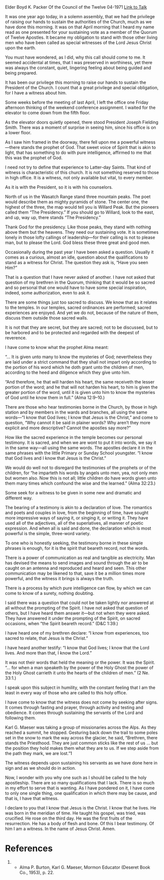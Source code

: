 Elder Boyd K. Packer
Of the Council of the Twelve
04-1971
[Link to Talk](https://www.churchofjesuschrist.org/study/general-conference/1971/04/the-spirit-beareth-record?lang=eng)

It was one year ago today, in a solemn assembly, that we had the privilege of raising our hands to sustain the authorities of the Church, much as we have done this morning. It was on that April morning that I heard my name read as one presented for your sustaining vote as a member of the Quorum of Twelve Apostles. It became my obligation to stand with those other living men who have been called as special witnesses of the Lord Jesus Christ upon the earth.

You must have wondered, as I did, why this call should come to me. It seemed accidental at times, that I was preserved in worthiness, yet there was always the constant, quiet, lingering feeling about being guided and being prepared.

It has been our privilege this morning to raise our hands to sustain the President of the Church. I count that a great privilege and special obligation, for I have a witness about him.

Some weeks before the meeting of last April, I left the office one Friday afternoon thinking of the weekend conference assignment. I waited for the elevator to come down from the fifth floor.

As the elevator doors quietly opened, there stood President Joseph Fielding Smith. There was a moment of surprise in seeing him, since his office is on a lower floor.

As I saw him framed in the doorway, there fell upon me a powerful witness—there stands the prophet of God. That sweet voice of Spirit that is akin to light, that has something to do with pure intelligence, affirmed to me that this was the prophet of God.

I need not try to define that experience to Latter-day Saints. That kind of witness is characteristic of this church. It is not something reserved to those in high office. It is a witness, not only available but vital, to every member.

As it is with the President, so it is with his counselors.

North of us in the Wasatch Range stand three mountain peaks. The poet would describe them as mighty pyramids of stone. The center one, the highest of the three, the map would tell you is Willard Peak. But the pioneers called them “The Presidency.” If you should go to Willard, look to the east, and up, way up, there stands “The Presidency.”

Thank God for the presidency. Like those peaks, they stand with nothing above them but the heavens. They need our sustaining vote. It is sometimes lonely in those lofty callings of leadership—for their calling is not to please man, but to please the Lord. God bless these three great and good men.

Occasionally during the past year I have been asked a question. Usually it comes as a curious, almost an idle, question about the qualifications to stand as a witness for Christ. The question they ask is, “Have you seen Him?”

That is a question that I have never asked of another. I have not asked that question of my brethren in the Quorum, thinking that it would be so sacred and so personal that one would have to have some special inspiration, indeed, some authorization, even to ask it.

There are some things just too sacred to discuss. We know that as it relates to the temples. In our temples, sacred ordinances are performed; sacred experiences are enjoyed. And yet we do not, because of the nature of them, discuss them outside those sacred walls.

It is not that they are secret, but they are sacred; not to be discussed, but to be harbored and to be protected and regarded with the deepest of reverence.

I have come to know what the prophet Alma meant:

“… It is given unto many to know the mysteries of God; nevertheless they are laid under a strict command that they shall not impart only according to the portion of his word which he doth grant unto the children of men, according to the heed and diligence which they give unto him.

“And therefore, he that will harden his heart, the same receiveth the lesser portion of the word; and he that will not harden his heart, to him is given the greater portion of the word, until it is given unto him to know the mysteries of God until he know them in full.” (Alma 12:9–10.)

There are those who hear testimonies borne in the Church, by those in high station and by members in the wards and branches, all using the same words—“I know that God lives; I know that Jesus is the Christ,” and come to question, “Why cannot it be said in plainer words? Why aren’t they more explicit and more descriptive? Cannot the apostles say more?”

How like the sacred experience in the temple becomes our personal testimony. It is sacred, and when we are wont to put it into words, we say it in the same way—all using the same words. The apostles declare it in the same phrases with the little Primary or Sunday School youngster. “I know that God lives and I know that Jesus is the Christ.”

We would do well not to disregard the testimonies of the prophets or of the children, for “he imparteth his words by angels unto men, yea, not only men but women also. Now this is not all; little children do have words given unto them many times which confound the wise and the learned.” (Alma 32:23.)

Some seek for a witness to be given in some new and dramatic and different way.

The bearing of a testimony is akin to a declaration of love. The romantics and poets and couples in love, from the beginning of time, have sought more impressive ways of saying it, or singing it, or writing it. They have used all of the adjectives, all of the superlatives, all manner of poetic expression. And when all is said and done, the declaration which is most powerful is the simple, three-word variety.

To one who is honestly seeking, the testimony borne in these simple phrases is enough, for it is the spirit that beareth record, not the words.

There is a power of communication as real and tangible as electricity. Man has devised the means to send images and sound through the air to be caught on an antenna and reproduced and heard and seen. This other communication may be likened to that, save it be a million times more powerful, and the witness it brings is always the truth.

There is a process by which pure intelligence can flow, by which we can come to know of a surety, nothing doubting.

I said there was a question that could not be taken lightly nor answered at all without the prompting of the Spirit. I have not asked that question of others, but I have heard them answer it—but not when they were asked. They have answered it under the prompting of the Spirit, on sacred occasions, when “the Spirit beareth record.” (D&C 1:39.)

I have heard one of my brethren declare: “I know from experiences, too sacred to relate, that Jesus is the Christ.”

I have heard another testify: “I know that God lives; I know that the Lord lives. And more than that, I know the Lord.”

It was not their words that held the meaning or the power. It was the Spirit. “… for when a man speaketh by the power of the Holy Ghost the power of the Holy Ghost carrieth it unto the hearts of the children of men.” (2 Ne. 33:1.)

I speak upon this subject in humility, with the constant feeling that I am the least in every way of those who are called to this holy office.

I have come to know that the witness does not come by seeking after signs. It comes through fasting and prayer, through activity and testing and obedience. It comes through sustaining the servants of the Lord and following them.

Karl G. Maeser was taking a group of missionaries across the Alps. As they reached a summit, he stopped. Gesturing back down the trail to some poles set in the snow to mark the way across the glacier, he said, “Brethren, there stands the Priesthood. They are just common sticks like the rest of us … but the position they hold makes them what they are to us. If we step aside from the path they mark, we are lost.”1

The witness depends upon sustaining his servants as we have done here in sign and as we should do in action.

Now, I wonder with you why one such as I should be called to the holy apostleship. There are so many qualifications that I lack. There is so much in my effort to serve that is wanting. As I have pondered on it, I have come to only one single thing, one qualification in which there may be cause, and that is, I have that witness.

I declare to you that I know that Jesus is the Christ. I know that he lives. He was born in the meridian of time. He taught his gospel, was tried, was crucified. He rose on the third day. He was the first fruits of the resurrection. He has a body of flesh and bone. Of this I bear testimony. Of him I am a witness. In the name of Jesus Christ. Amen.

# References
1. - Alma P. Burton, Karl G. Maeser, Mormon Educator (Deseret Book Co., 1953), p. 22.